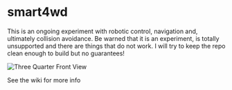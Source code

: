 # smart4wd

This is an ongoing experiment with robotic control, navigation and, ultimately collision avoidance.  Be warned that it is an experiment, is totally unsupported and there are things that do not work.  I will try to keep the repo clean enough to build but no guarantees!


![Three Quarter Front View][ThreeQuarterFrontView]

See the wiki for more info

[ThreeQuarterFrontView]: ../blob/master/images/ThreeQuarterFront.jpg "Three Quarter Front View"

